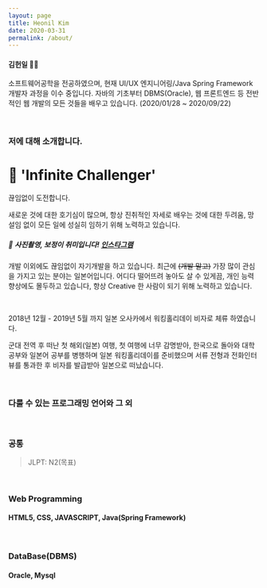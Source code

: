 ```yaml
---
layout: page
title: Heonil Kim
date: 2020-03-31
permalink: /about/
---
```


#### 김헌일 🧑‍💻 <br>

소프트웨어공학을 전공하였으며, 현재 UI/UX 엔지니어링/Java Spring Framework 개발자 과정을 이수 중입니다. 자바의 기초부터 DBMS(Oracle), 웹 프론트엔드 등 전반적인 웹 개발의 모든 것들을 배우고 있습니다. (2020/01/28 ~ 2020/09/22)

<br>

### 저에 대해 소개합니다.

<h1>🚀 'Infinite Challenger'</h1>
<p>끊임없이 도전합니다.</p>

새로운 것에 대한 호기심이 많으며, 항상 진취적인 자세로 배우는 것에 대한 두려움, 망설임 없이 모든 일에 성실히 임하기 위해 노력하고 있습니다. <br>

##### 📸 사진촬영, 보정이 취미입니다! <a href="https://instagram.com/he0nil" target='_blank'>인스타그램</a>

개발 이외에도 끊임없이 자기개발을 하고 있습니다. 최근에 ~~(개발 말고)~~ 가장 많이 관심을 가지고 있는 분야는 일본어입니다. 어디다 떨어뜨려 놓아도 살 수 있게끔, 개인 능력 향상에도 몰두하고 있습니다, 항상 Creative 한 사람이 되기 위해 노력하고 있습니다.

<br>

<p>2018년 12월 - 2019년 5월 까지 일본 오사카에서 워킹홀리데이 비자로 체류 하였습니다. </p>

군대 전역 후 떠난 첫 해외(일본) 여행, 첫 여행에 너무 감명받아, 한국으로 돌아와 대학 공부와 일본어 공부를 병행하며 일본 워킹홀리데이를 준비했으며 서류 전형과 전화인터뷰를 통과한 후 비자를 발급받아 일본으로 떠났습니다.

<br>

### 다룰 수 있는 프로그래밍 언어와 그 외
<br>

<h3>공통</h3>

> JLPT: N2(목표)

<br>

<h3>Web Programming</h3>
<p><h4>HTML5, CSS, JAVASCRIPT, Java(Spring Framework) </h4></p>

<br>

<h3>DataBase(DBMS)</h3>
<p><h4>Oracle, Mysql</h4></p>

<br><br>